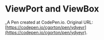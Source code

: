 # ViewPort and ViewBox
 _A Pen created at CodePen.io. Original URL: [https://codepen.io/cgorton/pen/ydyeyr](https://codepen.io/cgorton/pen/ydyeyr).

 